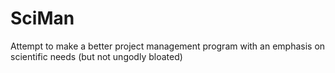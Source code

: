 SciMan
======

Attempt to make a better project management program with an emphasis on scientific needs (but not ungodly bloated)
